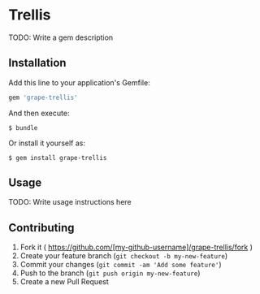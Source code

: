 # Trellis

TODO: Write a gem description

## Installation

Add this line to your application's Gemfile:

```ruby
gem 'grape-trellis'
```

And then execute:

    $ bundle

Or install it yourself as:

    $ gem install grape-trellis

## Usage

TODO: Write usage instructions here

## Contributing

1. Fork it ( https://github.com/[my-github-username]/grape-trellis/fork )
2. Create your feature branch (`git checkout -b my-new-feature`)
3. Commit your changes (`git commit -am 'Add some feature'`)
4. Push to the branch (`git push origin my-new-feature`)
5. Create a new Pull Request

